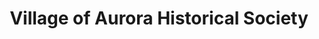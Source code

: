 ---
layout: repo
title: "Village of Aurora Historical Society"
id: 19095
permalink: repos/19095/
---